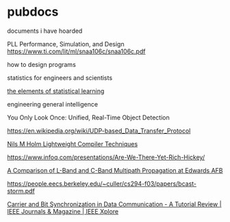 # pubdocs
documents i have hoarded

PLL Performance, Simulation, and Design
https://www.ti.com/lit/ml/snaa106c/snaa106c.pdf

how to design programs

statistics for engineers and scientists


[the elements of statistical learning](ESLII.pdf)

engineering general intelligence

You Only Look Once: Unified, Real-Time Object Detection

https://en.wikipedia.org/wiki/UDP-based_Data_Transfer_Protocol

[Nils M Holm
Lightweight Compiler Techniques](https://www.t3x.org/)

https://www.infoq.com/presentations/Are-We-There-Yet-Rich-Hickey/


[A Comparison of L-Band and C-Band Multipath Propagation at Edwards AFB](https://apps.dtic.mil/sti/citations/ADA549072)

https://people.eecs.berkeley.edu/~culler/cs294-f03/papers/bcast-storm.pdf

[Carrier and Bit Synchronization in Data Communication - A Tutorial Review | IEEE Journals &amp; Magazine | IEEE Xplore](https://ieeexplore.ieee.org/document/1094775)
    